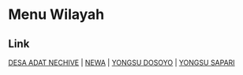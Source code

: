 # Menu Wilayah

## Link

[DESA ADAT NECHIVE](https://github.com/gigit-pemilu/pemilu-2024-91-papua/tree/main/pileg-dpr/hitung-suara/sub/91-papua/sub/03-jayapura/sub/17-raveni-rara/sub/3004-desa-adat-nechive)
 | 
[NEWA](https://github.com/gigit-pemilu/pemilu-2024-91-papua/tree/main/pileg-dpr/hitung-suara/sub/91-papua/sub/03-jayapura/sub/17-raveni-rara/sub/2003-newa)
 | 
[YONGSU DOSOYO](https://github.com/gigit-pemilu/pemilu-2024-91-papua/tree/main/pileg-dpr/hitung-suara/sub/91-papua/sub/03-jayapura/sub/17-raveni-rara/sub/2002-yongsu-dosoyo)
 | 
[YONGSU SAPARI](https://github.com/gigit-pemilu/pemilu-2024-91-papua/tree/main/pileg-dpr/hitung-suara/sub/91-papua/sub/03-jayapura/sub/17-raveni-rara/sub/2001-yongsu-sapari)

